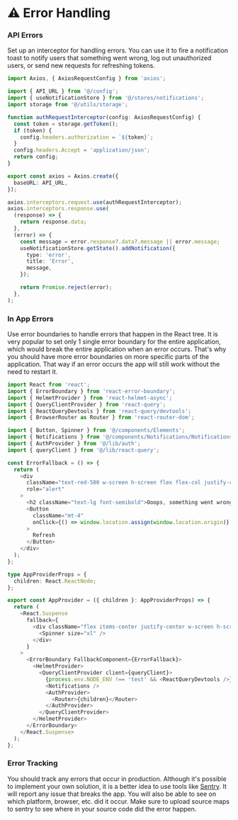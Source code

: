 # ⚠️ Error Handling

### API Errors

Set up an interceptor for handling errors. You can use it to fire a notification toast to notify users that something went wrong, log out unauthorized users, or send new requests for refreshing tokens.

```typescript
import Axios, { AxiosRequestConfig } from 'axios';

import { API_URL } from '@/config';
import { useNotificationStore } from '@/stores/notifications';
import storage from '@/utils/storage';

function authRequestInterceptor(config: AxiosRequestConfig) {
  const token = storage.getToken();
  if (token) {
    config.headers.authorization = `${token}`;
  }
  config.headers.Accept = 'application/json';
  return config;
}

export const axios = Axios.create({
  baseURL: API_URL,
});

axios.interceptors.request.use(authRequestInterceptor);
axios.interceptors.response.use(
  (response) => {
    return response.data;
  },
  (error) => {
    const message = error.response?.data?.message || error.message;
    useNotificationStore.getState().addNotification({
      type: 'error',
      title: 'Error',
      message,
    });

    return Promise.reject(error);
  },
);
```

### In App Errors

Use error boundaries to handle errors that happen in the React tree. It is very popular to set only 1 single error boundary for the entire application, which would break the entire application when an error occurs. That's why you should have more error boundaries on more specific parts of the application. That way if an error occurs the app will still work without the need to restart it.

```typescript
import React from 'react';
import { ErrorBoundary } from 'react-error-boundary';
import { HelmetProvider } from 'react-helmet-async';
import { QueryClientProvider } from 'react-query';
import { ReactQueryDevtools } from 'react-query/devtools';
import { BrowserRouter as Router } from 'react-router-dom';

import { Button, Spinner } from '@/components/Elements';
import { Notifications } from '@/components/Notifications/Notifications';
import { AuthProvider } from '@/lib/auth';
import { queryClient } from '@/lib/react-query';

const ErrorFallback = () => {
  return (
    <div
      className="text-red-500 w-screen h-screen flex flex-col justify-center items-center"
      role="alert"
    >
      <h2 className="text-lg font-semibold">Ooops, something went wrong :( </h2>
      <Button
        className="mt-4"
        onClick={() => window.location.assign(window.location.origin)}
      >
        Refresh
      </Button>
    </div>
  );
};

type AppProviderProps = {
  children: React.ReactNode;
};

export const AppProvider = ({ children }: AppProviderProps) => {
  return (
    <React.Suspense
      fallback={
        <div className="flex items-center justify-center w-screen h-screen">
          <Spinner size="xl" />
        </div>
      }
    >
      <ErrorBoundary FallbackComponent={ErrorFallback}>
        <HelmetProvider>
          <QueryClientProvider client={queryClient}>
            {process.env.NODE_ENV !== 'test' && <ReactQueryDevtools />}
            <Notifications />
            <AuthProvider>
              <Router>{children}</Router>
            </AuthProvider>
          </QueryClientProvider>
        </HelmetProvider>
      </ErrorBoundary>
    </React.Suspense>
  );
};
```

### Error Tracking

You should track any errors that occur in production. Although it's possible to implement your own solution, it is a better idea to use tools like [Sentry](https://sentry.io/). It will report any issue that breaks the app. You will also be able to see on which platform, browser, etc. did it occur. Make sure to upload source maps to sentry to see where in your source code did the error happen.
